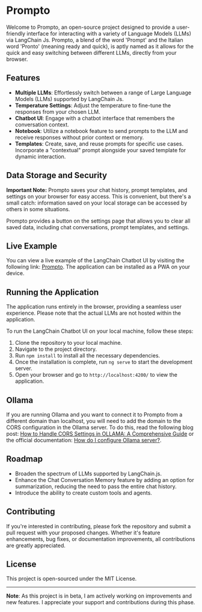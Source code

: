 # Prompto

Welcome to Prompto, an open-source project designed to provide a user-friendly interface for interacting with a variety of Language Models (LLMs) via LangChain Js. Prompto, a blend of the word 'Prompt' and the Italian word 'Pronto' (meaning ready and quick), is aptly named as it allows for the quick and easy switching between different LLMs, directly from your browser.

## Features

- **Multiple LLMs**: Effortlessly switch between a range of Large Language Models (LLMs) supported by LangChain Js.
- **Temperature Settings**: Adjust the temperature to fine-tune the responses from your chosen LLM.
- **Chatbot UI**: Engage with a chatbot interface that remembers the conversation context.
- **Notebook**: Utilize a notebook feature to send prompts to the LLM and receive responses without prior context or memory.
- **Templates**: Create, save, and reuse prompts for specific use cases. Incorporate a "contextual" prompt alongside your saved template for dynamic interaction.

## Data Storage and Security

**Important Note:** Prompto saves your chat history, prompt templates, and settings on your browser for easy access. This is convenient, but there's a small catch: information saved on your local storage can be accessed by others in some situations.

Prompto provides a button on the settings page that allows you to clear all saved data, including chat conversations, prompt templates, and settings. 

## Live Example
You can view a live example of the LangChain Chatbot UI by visiting the following link: [Prompto](https://prompto.asanchez.dev/).
The application can be installed as a PWA on your device.

## Running the Application

The application runs entirely in the browser, providing a seamless user experience. Please note that the actual LLMs are not hosted within the application.

To run the LangChain Chatbot UI on your local machine, follow these steps:

1. Clone the repository to your local machine.
2. Navigate to the project directory.
3. Run `npm install` to install all the necessary dependencies.
4. Once the installation is complete, run `ng serve` to start the development server.
5. Open your browser and go to `http://localhost:4200/` to view the application.

## Ollama
If you are running Ollama and you want to connect it to Prompto from a different domain than localhost, you will need to add the domain to the CORS configuration in the Ollama server. To do this, read the following blog post: [How to Handle CORS Settings in OLLAMA: A Comprehensive Guide](https://medium.com/dcoderai/how-to-handle-cors-settings-in-ollama-a-comprehensive-guide-ee2a5a1beef0) or the official documentation: [How do I configure Ollama server?](https://github.com/ollama/ollama/blob/main/docs/faq.md#how-do-i-configure-ollama-server).

## Roadmap

- Broaden the spectrum of LLMs supported by LangChain.js.
- Enhance the Chat Conversation Memory feature by adding an option for summarization, reducing the need to pass the entire chat history.
- Introduce the ability to create custom tools and agents.

## Contributing

If you're interested in contributing, please fork the repository and submit a pull request with your proposed changes. Whether it's feature enhancements, bug fixes, or documentation improvements, all contributions are greatly appreciated.

## License

This project is open-sourced under the MIT License. 

---

**Note**: As this project is in beta, I am actively working on improvements and new features. I appreciate your support and contributions during this phase.